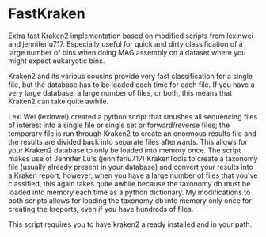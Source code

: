 # FastKraken
Extra fast Kraken2 implementation based on modified scripts from lexinwei and jenniferlu717. Especially useful for quick and dirty classification of a large number of bins when doing MAG assembly on a dataset where you might expect eukaryotic bins.

Kraken2 and its various cousins provide very fast classification for a single file, but the database has to be loaded each time for each file. If you have a very large database, a large number of files, or both, this means that Kraken2 can take quite awhile.

Lexi Wei (lexinwei) created a python script that smushes all sequencing files of interest into a single file or single set or forward/reverse files; the temporary file is run through Kraken2 to create an enormous results file and the results are divided back into separate files afterwards. This allows for your Kraken2 database to only be loaded into memory once. The script makes use of Jennifer Lu's (jenniferlu717) KrakenTools to create a taxonomy file (usually already present in your database) and convert your results into a Kraken report; however, when you have a large number of files that you've classified, this again takes quite awhile because the taxonomy db must be loaded into memory each time as a python dictionary. My modifications to both scripts allows for loading the taxonomy db into memory only once for creating the kreports, even if you have hundreds of files.

This script requires you to have kraken2 already installed and in your path.
